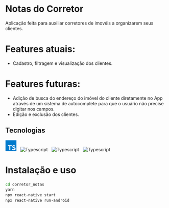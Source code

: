 # Notas do Corretor
Aplicação feita para auxiliar corretores de imovéis a organizarem seus clientes.

# Features atuais:
- Cadastro, filtragem e visualização dos clientes.

# Features futuras: 
- Adição de busca do endereço do imóvel do cliente diretamente no App através de um sistema de autocomplete 
para que o usuário não precise digitar nos campos.
- Edição e exclusão dos clientes.
## Tecnologias

<img height="35" title="Typescript" alt="Typescript" src="https://raw.githubusercontent.com/devicons/devicon/master/icons/typescript/typescript-original.svg"> &nbsp;
<img height="35" title="Typescript" alt="Typescript" src="https://upload.wikimedia.org/wikipedia/commons/thumb/a/a7/React-icon.svg/539px-React-icon.svg.png"> &nbsp;
<img height="35" title="Typescript" alt="Typescript" src="https://avatars.githubusercontent.com/u/20658825?s=200&v=4"> &nbsp;
<img height="35" title="Typescript" alt="Typescript" src="https://i.pinimg.com/originals/9b/db/7e/9bdb7eb5b437242dd6908bfb0b34857c.png"> &nbsp;

# Instalação e uso
```sh
cd corretor_notas
yarn
npx react-native start
npx react-native run-android
```
